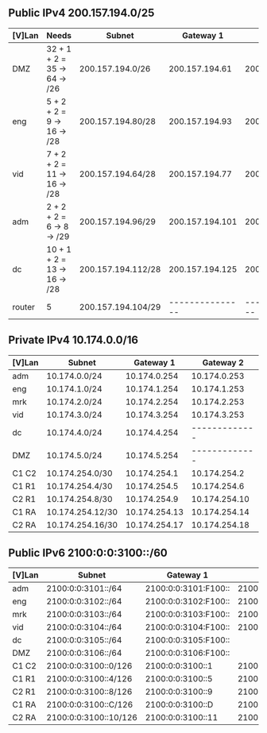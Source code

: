 ## Public IPv4 200.157.194.0/25

| \[V\]Lan | Needs                        | Subnet             | Gateway 1       | Gateway 2       |
| -------- | ---------------------------- | ------------------ | --------------- | --------------- |
| DMZ      | 32 + 1 + 2 = 35 -> 64 -> /26 | 200.157.194.0/26   | 200.157.194.61  | 200.157.194.62  |
| eng      | 5 + 2 + 2 = 9   -> 16 -> /28 | 200.157.194.80/28  | 200.157.194.93  | 200.157.194.94  |
| vid      | 7 + 2 + 2 = 11  -> 16 -> /28 | 200.157.194.64/28  | 200.157.194.77  | 200.157.194.78  |
| adm      | 2 + 2 + 2 = 6   -> 8  -> /29 | 200.157.194.96/29  | 200.157.194.101 | 200.157.194.102 |
| dc       | 10 + 1 + 2 = 13 -> 16 -> /28 | 200.157.194.112/28 | 200.157.194.125 | 200.157.194.126 |
| router   | 5                            | 200.157.194.104/29 | --------------- | --------------- |

## Private IPv4 10.174.0.0/16

| \[V\]Lan | Subnet           | Gateway 1     | Gateway 2     |
| -------- | ---------------- | ------------- | ------------- |
| adm      | 10.174.0.0/24    | 10.174.0.254  | 10.174.0.253  |
| eng      | 10.174.1.0/24    | 10.174.1.254  | 10.174.1.253  |
| mrk      | 10.174.2.0/24    | 10.174.2.254  | 10.174.2.253  |
| vid      | 10.174.3.0/24    | 10.174.3.254  | 10.174.3.253  |
| dc       | 10.174.4.0/24    | 10.174.4.254  | ------------- |
| DMZ      | 10.174.5.0/24    | 10.174.5.254  | ------------- |
| C1 C2    | 10.174.254.0/30  | 10.174.254.1  | 10.174.254.2  |
| C1 R1    | 10.174.254.4/30  | 10.174.254.5  | 10.174.254.6  |
| C2 R1    | 10.174.254.8/30  | 10.174.254.9  | 10.174.254.10 |
| C1 RA    | 10.174.254.12/30 | 10.174.254.13 | 10.174.254.14 |
| C2 RA    | 10.174.254.16/30 | 10.174.254.17 | 10.174.254.18 |

## Public IPv6 2100:0:0:3100::/60

| \[V\]Lan | Subnet                | Gateway 1              | Gateway 2            |
| -------- | --------------------- | ---------------------- | -------------------- |
| adm      | 2100:0:0:3101::/64    | 2100:0:0:3101:F100::   | 2100:0:0:3101:F200:: |
| eng      | 2100:0:0:3102::/64    | 2100:0:0:3102:F100::   | 2100:0:0:3102:F200:: | 
| mrk      | 2100:0:0:3103::/64    | 2100:0:0:3103:F100::   | 2100:0:0:3103:F200:: |
| vid      | 2100:0:0:3104::/64    | 2100:0:0:3104:F100::   | 2100:0:0:3104:F200:: |
| dc       | 2100:0:0:3105::/64    | 2100:0:0:3105:F100::   |                      |
| DMZ      | 2100:0:0:3106::/64    | 2100:0:0:3106:F100::   |                      |
| C1 C2    | 2100:0:0:3100::0/126  | 2100:0:0:3100::1       | 2100:0:0:3100::2     |
| C1 R1    | 2100:0:0:3100::4/126  | 2100:0:0:3100::5       | 2100:0:0:3100::6     |
| C2 R1    | 2100:0:0:3100::8/126  | 2100:0:0:3100::9       | 2100:0:0:3100::A     |
| C1 RA    | 2100:0:0:3100::C/126  | 2100:0:0:3100::D       | 2100:0:0:3100::E     |
| C2 RA    | 2100:0:0:3100::10/126 | 2100:0:0:3100::11      | 2100:0:0:3100::12    |

